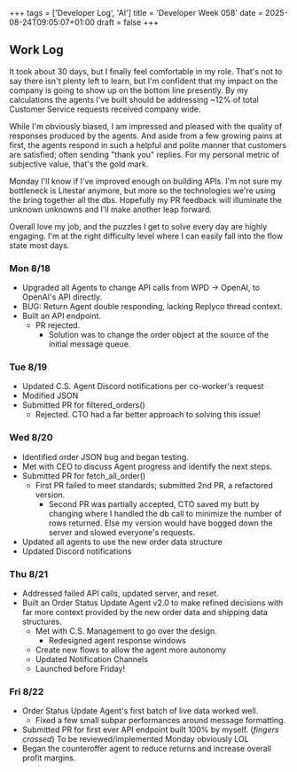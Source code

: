 +++
tags = ['Developer Log', 'AI']
title = 'Developer Week 058'
date = 2025-08-24T09:05:07+01:00
draft = false
+++

## Work Log

It took about 30 days, but I finally feel comfortable in my role. That's not to say there isn't plenty left to learn, but I'm confident that my impact on the company is going to show up on the bottom line presently. By my calculations the agents I've built should be addressing ~12% of total Customer Service requests received company wide.

While I'm obviously biased, I am impressed and pleased with the quality of responses produced by the agents. And aside from a few growing pains at first, the agents respond in such a helpful and polite manner that customers are satisfied; often sending "thank you" replies. For my personal metric of subjective value, that's the gold mark.

Monday I'll know if I've improved enough on building APIs. I'm not sure my bottleneck is Litestar anymore, but more so the technologies we're using the bring together all the dbs. Hopefully my PR feedback will illuminate the unknown unknowns and I'll make another leap forward.

Overall love my job, and the puzzles I get to solve every day are highly engaging. I'm at the right difficulty level where I can easily fall into the flow state most days.

### Mon 8/18

- Upgraded all Agents to change API calls from WPD -> OpenAI, to OpenAI's API directly.
- BUG: Return Agent double responding, lacking Replyco thread context.
- Built an API endpoint.
  - PR rejected.
    - Solution was to change the order object at the source of the initial message queue.

### Tue 8/19

- Updated C.S. Agent Discord notifications per co-worker's request
- Modified JSON
- Submitted PR for filtered_orders()
  - Rejected. CTO had a far better approach to solving this issue!

### Wed 8/20

- Identified order JSON bug and began testing.
- Met with CEO to discuss Agent progress and identify the next steps.
- Submitted PR for fetch_all_order()
  - First PR failed to meet standards; submitted 2nd PR, a refactored version.
    - Second PR was partially accepted, CTO saved my butt by changing where I handled the db call to minimize the number of rows returned. Else my version would have bogged down the server and slowed everyone's requests.
- Updated all agents to use the new order data structure
- Updated Discord notifications

### Thu 8/21

- Addressed failed API calls, updated server, and reset.
- Built an Order Status Update Agent v2.0 to make refined decisions with far more context provided by the new order data and shipping data structures.
  - Met with C.S. Management to go over the design.
    - Redesigned agent response windows
  - Create new flows to allow the agent more autonomy
  - Updated Notification Channels
  - Launched before Friday!

### Fri 8/22

- Order Status Update Agent's first batch of live data worked well.
  - Fixed a few small subpar performances around message formatting.
- Submitted PR for first ever API endpoint built 100% by myself. (_fingers crossed_) To be reviewed/implemented Monday obviously LOL
- Began the counteroffer agent to reduce returns and increase overall profit margins.
